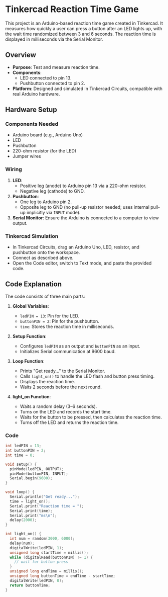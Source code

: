 # Tinkercad Reaction Time Game

This project is an Arduino-based reaction time game created in Tinkercad. It measures how quickly a user can press a button after an LED lights up, with the wait time randomized between 3 and 6 seconds. The reaction time is displayed in milliseconds via the Serial Monitor.

## Overview

- **Purpose**: Test and measure reaction time.
- **Components**:
  - LED connected to pin 13.
  - Pushbutton connected to pin 2.
- **Platform**: Designed and simulated in Tinkercad Circuits, compatible with real Arduino hardware.

## Hardware Setup

### Components Needed
- Arduino board (e.g., Arduino Uno)
- LED
- Pushbutton
- 220-ohm resistor (for the LED)
- Jumper wires

### Wiring
1. **LED**:
   - Positive leg (anode) to Arduino pin 13 via a 220-ohm resistor.
   - Negative leg (cathode) to GND.
2. **Pushbutton**:
   - One leg to Arduino pin 2.
   - Opposite leg to GND (no pull-up resistor needed; uses internal pull-up implicitly via `INPUT` mode).
3. **Serial Monitor**: Ensure the Arduino is connected to a computer to view output.

### Tinkercad Simulation
- In Tinkercad Circuits, drag an Arduino Uno, LED, resistor, and pushbutton onto the workspace.
- Connect as described above.
- Open the Code editor, switch to Text mode, and paste the provided code.

## Code Explanation

The code consists of three main parts:

1. **Global Variables**:
   - `ledPIN = 13`: Pin for the LED.
   - `buttonPIN = 2`: Pin for the pushbutton.
   - `time`: Stores the reaction time in milliseconds.

2. **Setup Function**:
   - Configures `ledPIN` as an output and `buttonPIN` as an input.
   - Initializes Serial communication at 9600 baud.

3. **Loop Function**:
   - Prints "Get ready..." to the Serial Monitor.
   - Calls `light_on()` to handle the LED flash and button press timing.
   - Displays the reaction time.
   - Waits 2 seconds before the next round.

4. **light_on Function**:
   - Waits a random delay (3–6 seconds).
   - Turns on the LED and records the start time.
   - Waits for the button to be pressed, then calculates the reaction time.
   - Turns off the LED and returns the reaction time.

### Code
```cpp
int ledPIN = 13;
int buttonPIN = 2;
int time = 0;

void setup() {
  pinMode(ledPIN, OUTPUT);
  pinMode(buttonPIN, INPUT);
  Serial.begin(9600);
}

void loop() {
  Serial.println("Get ready...");
  time = light_on();
  Serial.print("Reaction time = ");
  Serial.print(time);
  Serial.print("ms\n");
  delay(2000);
}

int light_on() {
  int num = random(3000, 6000);
  delay(num);
  digitalWrite(ledPIN, 1);
  unsigned long startTime = millis();
  while (digitalRead(buttonPIN) != 1) {
    // wait for button press
  }
  unsigned long endTime = millis();
  unsigned long buttonTime = endTime - startTime;
  digitalWrite(ledPIN, 0);
  return buttonTime;
}
